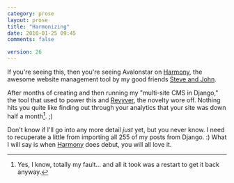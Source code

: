 ```yaml
---
category: prose
layout: prose
title: "Harmonizing"
date: 2010-01-25 09:45
comments: false

version: 26
---
```


If you're seeing this, then you're seeing Avalonstar on [Harmony][1], the awesome website management tool by my good friends [Steve and John][2].

After months of creating and then running my "multi-site CMS in Django," the tool that used to power this and [Revyver][3], the novelty wore off. Nothing hits you quite like finding out through your analytics that your site was down half a month[^1]. ;)

Don't know if I'll go into any more detail _just_ yet, but you never know. I need to recuperate a little from importing all 255 of my posts from Django. :) What I will say is when [Harmony][1] does debut, you will all love it.

[^1]: Yes, I know, totally my fault... and all it took was a restart to get it back anyway.

[1]: http://harmonyapp.com/
[2]: http://orderedlist.com/
[3]: http://revyver.com/
